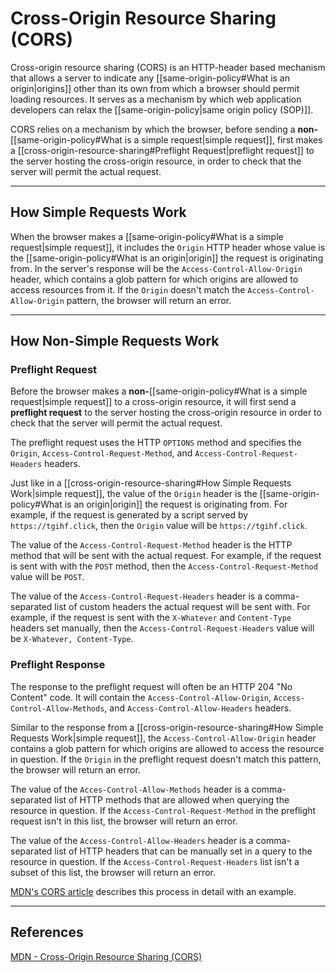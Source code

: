 # Cross-Origin Resource Sharing (CORS)

Cross-origin resource sharing (CORS) is an HTTP-header based mechanism that allows a server to indicate any [[same-origin-policy#What is an origin|origins]] other than its own from which a browser should permit loading resources. It serves as a mechanism by which web application developers can relax the [[same-origin-policy|same origin policy (SOP)]].

CORS relies on a mechanism by which the browser, before sending a **non-**[[same-origin-policy#What is a simple request|simple request]], first makes a [[cross-origin-resource-sharing#Preflight Request|preflight request]] to the server hosting the cross-origin resource, in order to check that the server will permit the actual request.

---

## How Simple Requests Work

When the browser makes a [[same-origin-policy#What is a simple request|simple request]], it includes the `Origin` HTTP header whose value is the [[same-origin-policy#What is an origin|origin]] the request is originating from. In the server's response will be the `Access-Control-Allow-Origin` header, which contains a glob pattern for which origins are allowed to access resources from it. If the `Origin` doesn't match the `Access-Control-Allow-Origin` pattern, the browser will return an error.

---

## How Non-Simple Requests Work

### Preflight Request

Before the browser makes a **non-**[[same-origin-policy#What is a simple request|simple request]] to a cross-origin resource, it will first send a **preflight request** to the server hosting the cross-origin resource in order to check that the server will permit the actual request.

The preflight request uses the HTTP `OPTIONS` method and specifies the `Origin`, `Access-Control-Request-Method`, and `Access-Control-Request-Headers` headers.

Just like in a [[cross-origin-resource-sharing#How Simple Requests Work|simple request]], the value of the `Origin` header is the [[same-origin-policy#What is an origin|origin]] the request is originating from. For example, if the request is generated by a script served by `https://tgihf.click`, then the `Origin` value will be `https://tgihf.click`.

The value of the `Access-Control-Request-Method` header is the HTTP method that will be sent with the actual request. For example, if the request is sent with with the `POST` method, then the `Access-Control-Request-Method` value will be `POST`.

The value of the `Access-Control-Request-Headers` header is a comma-separated list of custom headers the actual request will be sent with. For example, if the request is sent with the `X-Whatever` and `Content-Type` headers set manually, then the `Access-Control-Request-Headers` value will be `X-Whatever, Content-Type`.

### Preflight Response

The response to the preflight request will often be an HTTP 204 "No Content" code. It will contain the `Access-Control-Allow-Origin`, `Access-Control-Allow-Methods`, and `Access-Control-Allow-Headers` headers.

Similar to the response from a [[cross-origin-resource-sharing#How Simple Requests Work|simple request]], the `Access-Control-Allow-Origin` header contains a glob pattern for which origins are allowed to access the resource in question. If the `Origin` in the preflight request doesn't match this pattern, the browser will return an error.

The value of the `Acces-Control-Allow-Methods` header is a comma-separated list of HTTP methods that are allowed when querying the resource in question. If the `Access-Control-Request-Method` in the preflight request isn't in this list, the browser will return an error.

The value of the `Access-Control-Allow-Headers` header is a comma-separated list of HTTP headers that can be manually set in a query to the resource in question. If the `Access-Control-Request-Headers` list isn't a subset of this list, the browser will return an error.

[MDN's CORS article](https://developer.mozilla.org/en-US/docs/Web/HTTP/CORS) describes this process in detail with an example.

---

## References

[MDN - Cross-Origin Resource Sharing (CORS)](https://developer.mozilla.org/en-US/docs/Web/HTTP/CORS)
